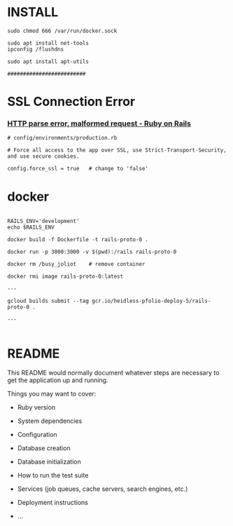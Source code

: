 
# INSTALL

```
sudo chmod 666 /var/run/docker.sock

sudo apt install net-tools
ipconfig /flushdns

sudo apt install apt-utils

#########################
```

# SSL Connection Error

### [HTTP parse error, malformed request - Ruby on Rails](https://stackoverflow.com/questions/42750685/http-parse-error-malformed-request-ruby-on-rails)

```
# config/environments/production.rb

# Force all access to the app over SSL, use Strict-Transport-Security, and use secure cookies.

config.force_ssl = true   # change to 'false'

```

# docker

```

RAILS_ENV='development'
echo $RAILS_ENV

docker build -f Dockerfile -t rails-proto-0 .

docker run -p 3000:3000 -v $(pwd):/rails rails-proto-0

docker rm /busy_joliot    # remove container

docker rmi image rails-proto-0:latest

---

gcloud builds submit --tag gcr.io/heidless-pfolio-deploy-5/rails-proto-0 .

---


```



# README

This README would normally document whatever steps are necessary to get the
application up and running.

Things you may want to cover:

* Ruby version

* System dependencies

* Configuration

* Database creation

* Database initialization

* How to run the test suite

* Services (job queues, cache servers, search engines, etc.)

* Deployment instructions

* ...
